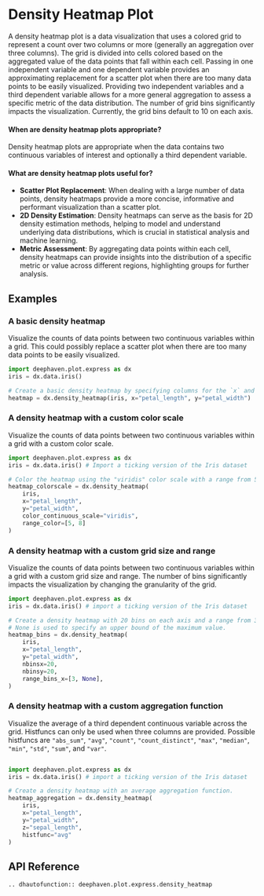 # Density Heatmap Plot

A density heatmap plot is a data visualization that uses a colored grid to represent a count over two columns or more (generally an aggregation over three columns). The grid is divided into cells colored based on the aggregated value of the data points that fall within each cell. Passing in one independent variable and one dependent variable provides an approximating replacement for a scatter plot when there are too many data points to be easily visualized. Providing two independent variables and a third dependent variable allows for a more general aggregation to assess a specific metric of the data distribution. The number of grid bins significantly impacts the visualization. Currently, the grid bins default to 10 on each axis.

#### When are density heatmap plots appropriate? 

Density heatmap plots are appropriate when the data contains two continuous variables of interest and optionally a third dependent variable.

#### What are density heatmap plots useful for? 

- **Scatter Plot Replacement**: When dealing with a large number of data points, density heatmaps provide a more concise, informative and performant visualization than a scatter plot.
- **2D Density Estimation**: Density heatmaps can serve as the basis for 2D density estimation methods, helping to model and understand underlying data distributions, which is crucial in statistical analysis and machine learning.
- **Metric Assessment**: By aggregating data points within each cell, density heatmaps can provide insights into the distribution of a specific metric or value across different regions, highlighting groups for further analysis.

## Examples

### A basic density heatmap

Visualize the counts of data points between two continuous variables within a grid. This could possibly replace a scatter plot when there are too many data points to be easily visualized.

```python order=heatmap,iris
import deephaven.plot.express as dx
iris = dx.data.iris()

# Create a basic density heatmap by specifying columns for the `x` and `y` axes
heatmap = dx.density_heatmap(iris, x="petal_length", y="petal_width")
```

### A density heatmap with a custom color scale

Visualize the counts of data points between two continuous variables within a grid with a custom color scale.

```py order=heatmap_colorscale,iris
import deephaven.plot.express as dx
iris = dx.data.iris() # Import a ticking version of the Iris dataset

# Color the heatmap using the "viridis" color scale with a range from 5 to 8
heatmap_colorscale = dx.density_heatmap(
    iris,
    x="petal_length", 
    y="petal_width", 
    color_continuous_scale="viridis", 
    range_color=[5, 8]
)
```

### A density heatmap with a custom grid size and range

Visualize the counts of data points between two continuous variables within a grid with a custom grid size and range. The number of bins significantly impacts the visualization by changing the granularity of the grid.

```py order=heatmap_bins,iris
import deephaven.plot.express as dx
iris = dx.data.iris() # import a ticking version of the Iris dataset

# Create a density heatmap with 20 bins on each axis and a range from 3 to the maximum value for the x-axis. 
# None is used to specify an upper bound of the maximum value.
heatmap_bins = dx.density_heatmap(
    iris, 
    x="petal_length", 
    y="petal_width", 
    nbinsx=20,
    nbinsy=20,
    range_bins_x=[3, None],  
)
```

### A density heatmap with a custom aggregation function

Visualize the average of a third dependent continuous variable across the grid. Histfuncs can only be used when three columns are provided. Possible histfuncs are `"abs_sum"`, `"avg"`, `"count"`, `"count_distinct"`, `"max"`, `"median"`, `"min"`, `"std"`, `"sum"`, and `"var"`.

```py order=heatmap_aggregation,iris

import deephaven.plot.express as dx
iris = dx.data.iris() # import a ticking version of the Iris dataset

# Create a density heatmap with an average aggregation function.
heatmap_aggregation = dx.density_heatmap(
    iris, 
    x="petal_length", 
    y="petal_width", 
    z="sepal_length", 
    histfunc="avg"
)
```


## API Reference
```{eval-rst}
.. dhautofunction:: deephaven.plot.express.density_heatmap
```